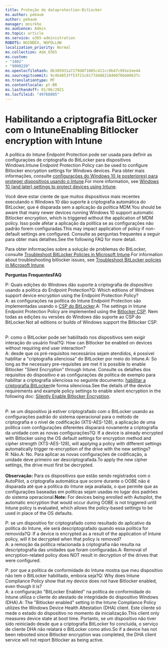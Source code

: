 ```yaml
---
title: Proteção de dataprotection-BitLocker
ms.author: pebaum
author: pebaum
manager: mnirkhe
ms.audience: Admin
ms.topic: article
ms.service: o365-administration
ROBOTS: NOINDEX, NOFOLLOW
localization_priority: Normal
ms.collection: Adm_O365
ms.custom:
- "1802"
- "9000220"
ms.openlocfilehash: 0b305931a7279d8f1085c411cc9b47c991e1ee44
ms.sourcegitcommit: 9c4b4853ff53f21c0177d48821846070bb00637c
ms.translationtype: MT
ms.contentlocale: pt-BR
ms.lasthandoff: 01/06/2021
ms.locfileid: "49768805"
---
```

# <a name="enabling-bitlocker-encryption-with-intune"></a><span data-ttu-id="128da-102">Habilitando a criptografia BitLocker com o Intune</span><span class="sxs-lookup"><span data-stu-id="128da-102">Enabling Bitlocker encryption with Intune</span></span>

 <span data-ttu-id="128da-103">A política do Intune Endpoint Protection pode ser usada para definir as configurações de criptografia do BitLocker para dispositivos Windows.</span><span class="sxs-lookup"><span data-stu-id="128da-103">Intune Endpoint Protection Policy can be used to configure Bitlocker encryption settings for Windows devices.</span></span> <span data-ttu-id="128da-104">Para obter mais informações, consulte [configurações do Windows 10 (e posteriores) para proteger dispositivos usando o Intune](https://docs.microsoft.com/intune/endpoint-protection-windows-10#windows-encryption).</span><span class="sxs-lookup"><span data-stu-id="128da-104">For more information, see [Windows 10 (and later) settings to protect devices using Intune](https://docs.microsoft.com/intune/endpoint-protection-windows-10#windows-encryption).</span></span>
 
<span data-ttu-id="128da-105">Você deve estar ciente de que muitos dispositivos mais recentes executando o Windows 10 dão suporte à criptografia automática do BitLocker, que é disparada sem a aplicação da política MDM.</span><span class="sxs-lookup"><span data-stu-id="128da-105">You should be aware that many newer devices running Windows 10 support automatic Bitlocker encryption, which is triggered without the application of MDM policy.</span></span> <span data-ttu-id="128da-106">Isso pode afetar a aplicação da política se as configurações não padrão forem configuradas.</span><span class="sxs-lookup"><span data-stu-id="128da-106">This may impact application of policy if non-default settings are configured.</span></span> <span data-ttu-id="128da-107">Consulte as perguntas frequentes a seguir para obter mais detalhes.</span><span class="sxs-lookup"><span data-stu-id="128da-107">See the following FAQ for more detail.</span></span>
 
<span data-ttu-id="128da-108">Para obter informações sobre a solução de problemas do BitLocker, consulte [Troubleshoot BitLocker Policies in Microsoft Intune](https://docs.microsoft.com/intune/protect/troubleshoot-bitlocker-policies).</span><span class="sxs-lookup"><span data-stu-id="128da-108">For information about troubleshooting bitlocker issues, see [Troubleshoot BitLocker policies in Microsoft Intune](https://docs.microsoft.com/intune/protect/troubleshoot-bitlocker-policies).</span></span>
 
 
<span data-ttu-id="128da-109">**Perguntas Frequentes**</span><span class="sxs-lookup"><span data-stu-id="128da-109">**FAQ**</span></span>

<span data-ttu-id="128da-110">P: Quais edições do Windows dão suporte à criptografia de dispositivo usando a política do Endpoint Protection?</span><span class="sxs-lookup"><span data-stu-id="128da-110">Q: Which editions of Windows support device encryption using the Endpoint Protection Policy?</span></span><br>
<span data-ttu-id="128da-111">A: as configurações na política do Intune Endpoint Protection são implementadas usando o [CSP do BitLocker](https://docs.microsoft.com/windows/client-management/mdm/bitlocker-csp).</span><span class="sxs-lookup"><span data-stu-id="128da-111">A: The settings in Intune Endpoint Protection Policy are implemented using the [Bitlocker CSP](https://docs.microsoft.com/windows/client-management/mdm/bitlocker-csp).</span></span> <span data-ttu-id="128da-112">Nem todas as edições ou versões do Windows dão suporte ao CSP do BitLocker.</span><span class="sxs-lookup"><span data-stu-id="128da-112">Not all editions or builds of Windows support the Bitlocker CSP.</span></span> <br><br>

<span data-ttu-id="128da-113">P: como o BitLocker pode ser habilitado nos dispositivos sem exigir interação do usuário final?</span><span class="sxs-lookup"><span data-stu-id="128da-113">Q: How can Bitlocker be enabled on devices without requiring end user interaction?</span></span><br>
<span data-ttu-id="128da-114">A: desde que os pré-requisitos necessários sejam atendidos, é possível habilitar a "criptografia silenciosa" do BitLocker por meio do Intune.</span><span class="sxs-lookup"><span data-stu-id="128da-114">A: So long as the necessary pre-requisites are met it is possible to enable Bitlocker "Silent Encryption" through Intune.</span></span> <span data-ttu-id="128da-115">Consulte os detalhes dos requisitos do dispositivo e as configurações de política de exemplo para habilitar a criptografia silenciosa no seguinte documento: [habilitar a criptografia BitLocker](https://docs.microsoft.com/mem/intune/protect/encrypt-devices#silently-enable-bitlocker-on-devices)de forma silenciosa.</span><span class="sxs-lookup"><span data-stu-id="128da-115">See the details of the device requirements and example policy settings to enable silent encryption in the following doc: [Silently Enable Bitlocker Encryption](https://docs.microsoft.com/mem/intune/protect/encrypt-devices#silently-enable-bitlocker-on-devices).</span></span> <br><br>

<span data-ttu-id="128da-116">P: se um dispositivo já estiver criptografado com o BitLocker usando as configurações padrão do sistema operacional para o método de criptografia e o nível de codificação (XTS-AES-128), a aplicação de uma política com configurações diferentes disparará novamente a criptografia da unidade com as novas configurações?</span><span class="sxs-lookup"><span data-stu-id="128da-116">Q: If a device is already encrypted with Bitlocker using the OS default settings for encryption method and cipher strength (XTS-AES-128), will applying a policy with different settings automatically trigger re-encryption of the drive with the new settings?</span></span><br>
<span data-ttu-id="128da-117">R: Não.</span><span class="sxs-lookup"><span data-stu-id="128da-117">A: No.</span></span> <span data-ttu-id="128da-118">Para aplicar as novas configurações de codificação, a unidade deve primeiro ser descriptografada.</span><span class="sxs-lookup"><span data-stu-id="128da-118">To apply the new cipher settings, the drive must first be decrypted.</span></span><br><br>
<span data-ttu-id="128da-119">**Observação:** Para os dispositivos que estão sendo registrados com o AutoPilot, a criptografia automática que ocorre durante o OOBE não é disparada até que a política do Intune seja avaliada, o que permite que as configurações baseadas em políticas sejam usadas no lugar dos padrões do sistema operacional.</span><span class="sxs-lookup"><span data-stu-id="128da-119">**Note:** For devices being enrolled with Autopilot, the automatic encryption that would occur during OOBE is not triggered until Intune policy is evaluated, which allows the policy-based settings to be used in place of the OS defaults.</span></span>
 
<span data-ttu-id="128da-120">P: se um dispositivo for criptografado como resultado do aplicativo da política do Intune, ele será descriptografado quando essa política for removida?</span><span class="sxs-lookup"><span data-stu-id="128da-120">Q: If a device is encrypted as a result of the  application of Intune policy, will it be decrypted when that policy is removed?</span></span><br>
<span data-ttu-id="128da-121">A: a remoção da política relacionada à criptografia não resulta na descriptografia das unidades que foram configuradas.</span><span class="sxs-lookup"><span data-stu-id="128da-121">A: Removal of encryption-related policy does NOT result in decryption of the drives that were configured.</span></span>
 
<span data-ttu-id="128da-122">P: por que a política de conformidade do Intune mostra que meu dispositivo não tem o BitLocker habilitado, embora seja?</span><span class="sxs-lookup"><span data-stu-id="128da-122">Q: Why does Intune Compliance Policy show that my device does not have Bitlocker enabled, even though it is?</span></span><br>
<span data-ttu-id="128da-123">A: a configuração "BitLocker Enabled" na política de conformidade do Intune utiliza o cliente do atestado de integridade do dispositivo Windows (DHA).</span><span class="sxs-lookup"><span data-stu-id="128da-123">A: The "Bitlocker enabled" setting in the Intune Compliance Policy utilizes the Windows Device Health Attestation  (DHA) client.</span></span> <span data-ttu-id="128da-124">Este cliente só mede o estado do dispositivo no momento da inicialização.</span><span class="sxs-lookup"><span data-stu-id="128da-124">This client only measures device state at boot time.</span></span> <span data-ttu-id="128da-125">Portanto, se um dispositivo não tiver sido reiniciado desde que a criptografia BitLocker foi concluída, o serviço de cliente DHA não relatará o BitLocker como ativo.</span><span class="sxs-lookup"><span data-stu-id="128da-125">So if a device has not been rebooted since Bitlocker encryption was completed, the DHA client service will not report Bitlocker as being active.</span></span>
 
 